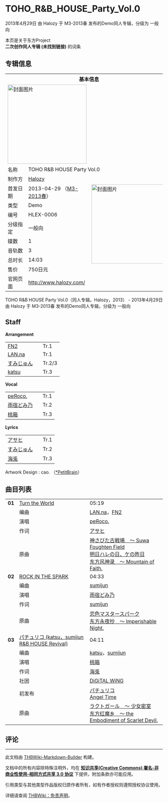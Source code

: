 # TOHO_R&B_HOUSE_Party_Vol.0

<!-- source html: G:\repos\THBWiki-Markdown-Builder\THBWikiMarkdown\Temp\main\6\6a\ns0%3ATOHO_R%26B_HOUSE_Party_Vol%2E0.html -->

2013年4月29日 由 Halozy 于 M3-2013春 发布的Demo同人专辑，分级为 一般向

本页是关于东方Project  
 **二次创作同人专辑 (未找到链接)** 的词条
## 专辑信息

<table><tbody><tr><th colspan="3">基本信息</th></tr><tr><td class="cover-artwork-mobile" colspan="2"><a href="./文件-TOHO_R&B_HOUSE_Party_Vol.0封面.jpg.md" class="image" title="封面图片"><img alt="封面图片" src="https://upload.thwiki.cc/thumb/3/3a/TOHO_R%26B_HOUSE_Party_Vol.0%E5%B0%81%E9%9D%A2.jpg/252px-TOHO_R%26B_HOUSE_Party_Vol.0%E5%B0%81%E9%9D%A2.jpg" decoding="async" loading="lazy" width="252" height="252" srcset="https://upload.thwiki.cc/thumb/3/3a/TOHO_R%26B_HOUSE_Party_Vol.0%E5%B0%81%E9%9D%A2.jpg/378px-TOHO_R%26B_HOUSE_Party_Vol.0%E5%B0%81%E9%9D%A2.jpg 1.5x, https://upload.thwiki.cc/thumb/3/3a/TOHO_R%26B_HOUSE_Party_Vol.0%E5%B0%81%E9%9D%A2.jpg/504px-TOHO_R%26B_HOUSE_Party_Vol.0%E5%B0%81%E9%9D%A2.jpg 2x" data-file-width="800" data-file-height="800"></a></td>
</tr><tr><td class="label">名称</td><td colspan="2"> TOHO R&#38;B HOUSE Party Vol.0 </td></tr><tr><td class="label">制作方</td><td><a href="./Halozy.md" title="Halozy">Halozy</a></td><td class="cover-artwork" rowspan="9" style="min-width:252px;"><a href="./文件-TOHO_R&B_HOUSE_Party_Vol.0封面.jpg.md" class="image" title="封面图片"><img alt="封面图片" src="https://upload.thwiki.cc/thumb/3/3a/TOHO_R%26B_HOUSE_Party_Vol.0%E5%B0%81%E9%9D%A2.jpg/252px-TOHO_R%26B_HOUSE_Party_Vol.0%E5%B0%81%E9%9D%A2.jpg" decoding="async" loading="lazy" width="252" height="252" srcset="https://upload.thwiki.cc/thumb/3/3a/TOHO_R%26B_HOUSE_Party_Vol.0%E5%B0%81%E9%9D%A2.jpg/378px-TOHO_R%26B_HOUSE_Party_Vol.0%E5%B0%81%E9%9D%A2.jpg 1.5x, https://upload.thwiki.cc/thumb/3/3a/TOHO_R%26B_HOUSE_Party_Vol.0%E5%B0%81%E9%9D%A2.jpg/504px-TOHO_R%26B_HOUSE_Party_Vol.0%E5%B0%81%E9%9D%A2.jpg 2x" data-file-width="800" data-file-height="800"></a></td>
</tr><tr><td class="label">首发日期</td><td>2013-04-29&#160;（<a href="/展会作品列表?e=M3%2331">M3-2013春</a>）</td></tr><tr><td class="label">类型</td><td>Demo</td></tr><tr><td class="label">编号</td><td>HLEX-0006</td></tr><tr><td class="label">分级指定</td><td>一般向</td></tr><tr><td class="label">碟数</td><td>1</td></tr><tr><td class="label">音轨数</td><td>3</td></tr><tr><td class="label">总时长</td><td>14:03</td></tr><tr><td class="label">售价</td><td>750日元</td></tr>
<tr><td class="label">官网页面</td><td colspan="2"><a rel="nofollow" class="external free" href="http://www.halozy.com/">http://www.halozy.com/</a></td></tr></tbody></table>

TOHO R&amp;B HOUSE Party Vol.0（同人专辑，Halozy，2013） - 2013年4月29日 由 Halozy 于 M3-2013春 发布的Demo同人专辑，分级为 一般向
## Staff
  
 **Arrangement**   

<table><tbody><tr><td><a href="./FN2.md" title="FN2">FN2</a></td><td></td><td>Tr.1</td></tr><tr><td><a href="./LAN.na.md" title="LAN.na">LAN.na</a></td><td></td><td>Tr.1</td></tr><tr><td><a href="./すみじゅん.md" title="すみじゅん">すみじゅん</a></td><td></td><td>Tr.2/3</td></tr><tr><td><a href="./katsu.md" title="katsu">katsu</a></td><td></td><td>Tr.3</td></tr></tbody></table>

  
 **Vocal**   

<table><tbody><tr><td><a href="./peЯoco..md" title="peЯoco.">peЯoco.</a></td><td></td><td>Tr.1</td></tr><tr><td><a href="./雨宿どみ乃.md" title="雨宿どみ乃">雨宿どみ乃</a></td><td></td><td>Tr.2</td></tr><tr><td><a href="./桃箱.md" title="桃箱">桃箱</a></td><td></td><td>Tr.3</td></tr></tbody></table>

  
 **Lyrics**   

<table><tbody><tr><td><a href="/index.php?title=%E3%82%A2%E3%82%B5%E3%83%92&amp;action=edit&amp;redlink=1" class="new" title="アサヒ（页面不存在）">アサヒ</a></td><td></td><td>Tr.1</td></tr><tr><td><a href="./すみじゅん.md" title="すみじゅん">すみじゅん</a></td><td></td><td>Tr.2</td></tr><tr><td><a href="./海兎.md" title="海兎">海兎</a></td><td></td><td>Tr.3</td></tr></tbody></table>


Artwork Design
: cao. （[*PetitBrain](http://www.petitbrain.com/)）

## 曲目列表

<table><tbody><tr><td id="1" class="infoRD"><b>01</b></td><td id="Turn_the_World" colspan="2" class="title"><span class="new" title="（歌词页面不存在）"><a href="/index.php?title=%E6%AD%8C%E8%AF%8D:Turn_the_World&amp;boilerplate=模板:页面模板/曲目歌词&amp;action=edit">Turn the World</a></span><span class="thcsearchlinks"><a rel="nofollow" class="external text" href="https://cd.thwiki.cc?arrange=LAN.na，FN2&amp;vocal=peЯoco.&amp;lyric=アサヒ，&amp;ogmusic=神さびた古戦場　～ Suwa Foughten Field，明日ハレの日、ケの昨日&amp;fromwiki=TOHO_R&B_HOUSE_Party_Vol.0"><span title="搜索相似同人曲"></span></a></span></td><td class="time">05:19</td></tr><tr><td class="left"></td><td class="label">编曲</td><td class="text" colspan="2"><a href="./LAN.na.md" title="LAN.na">LAN.na</a>，<a href="./FN2.md" title="FN2">FN2</a><span class="thcsearchlinks"><a rel="nofollow" class="external text" href="https://cd.thwiki.cc?arrange=，LAN.na，FN2，&amp;fromwiki=TOHO_R&B_HOUSE_Party_Vol.0"><span></span></a></span></td></tr><tr><td class="left"></td><td class="label">演唱</td><td class="text" colspan="2"><a href="./peЯoco..md" title="peЯoco.">peЯoco.</a><span class="thcsearchlinks"><a rel="nofollow" class="external text" href="https://cd.thwiki.cc?vocal=peЯoco.，&amp;fromwiki=TOHO_R&B_HOUSE_Party_Vol.0"><span></span></a></span></td></tr><tr><td class="left"></td><td class="label">作词</td><td class="text" colspan="2"><a href="/index.php?title=%E3%82%A2%E3%82%B5%E3%83%92&amp;action=edit&amp;redlink=1" class="new" title="アサヒ（页面不存在）">アサヒ</a><span class="thcsearchlinks"><a rel="nofollow" class="external text" href="https://cd.thwiki.cc?lyric=アサヒ，&amp;fromwiki=TOHO_R&B_HOUSE_Party_Vol.0"><span></span></a></span></td></tr><tr><td class="left"></td><td class="label">原曲</td><td class="text" colspan="2"><span class="thcsearchlinks"><a rel="nofollow" class="external text" href="https://cd.thwiki.cc?ogmusic=神さびた古戦場　～ Suwa Foughten Field，明日ハレの日、ケの昨日&amp;fromwiki=TOHO_R&B_HOUSE_Party_Vol.0"><span></span></a></span><div class="ogmusic"><a href="/%E7%A5%9E%E3%81%95%E3%81%B3%E3%81%9F%E5%8F%A4%E6%88%A6%E5%A0%B4_%EF%BD%9E_Suwa_Foughten_Field" class="mw-redirect" title="神さびた古戦場 ～ Suwa Foughten Field">神さびた古戦場　～ Suwa Foughten Field</a></div><div class="ogmusic"><a href="/%E6%98%8E%E6%97%A5%E3%83%8F%E3%83%AC%E3%81%AE%E6%97%A5%E3%80%81%E3%82%B1%E3%81%AE%E6%98%A8%E6%97%A5" class="mw-redirect" title="明日ハレの日、ケの昨日">明日ハレの日、ケの昨日</a></div><div class="source"><a href="/%E4%B8%9C%E6%96%B9%E9%A3%8E%E7%A5%9E%E5%BD%95_%EF%BD%9E_Mountain_of_Faith." class="mw-redirect" title="东方风神录 ～ Mountain of Faith.">东方风神录　～ Mountain of Faith.</a></div></td></tr>
<tr><td id="2" class="infoRD"><b>02</b></td><td id="ROCK_IN_THE_SPARK" colspan="2" class="title"><a href="./歌词-ROCK_IN_THE_SPARK.md" title="歌词:ROCK IN THE SPARK">ROCK IN THE SPARK</a><span class="thcsearchlinks"><a rel="nofollow" class="external text" href="https://cd.thwiki.cc?arrange=sumijun&amp;vocal=雨宿どみ乃&amp;lyric=sumijun，&amp;ogmusic=恋色マスタースパーク&amp;fromwiki=TOHO_R&B_HOUSE_Party_Vol.0"><span title="搜索相似同人曲"></span></a></span></td><td class="time">04:33</td></tr><tr><td class="left"></td><td class="label">编曲</td><td class="text" colspan="2"><a href="/sumijun" class="mw-redirect" title="sumijun">sumijun</a><span class="thcsearchlinks"><a rel="nofollow" class="external text" href="https://cd.thwiki.cc?arrange=，sumijun，&amp;fromwiki=TOHO_R&B_HOUSE_Party_Vol.0"><span></span></a></span></td></tr><tr><td class="left"></td><td class="label">演唱</td><td class="text" colspan="2"><a href="./雨宿どみ乃.md" title="雨宿どみ乃">雨宿どみ乃</a><span class="thcsearchlinks"><a rel="nofollow" class="external text" href="https://cd.thwiki.cc?vocal=雨宿どみ乃&amp;fromwiki=TOHO_R&B_HOUSE_Party_Vol.0"><span></span></a></span></td></tr><tr><td class="left"></td><td class="label">作词</td><td class="text" colspan="2"><a href="/sumijun" class="mw-redirect" title="sumijun">sumijun</a><span class="thcsearchlinks"><a rel="nofollow" class="external text" href="https://cd.thwiki.cc?lyric=sumijun，&amp;fromwiki=TOHO_R&B_HOUSE_Party_Vol.0"><span></span></a></span></td></tr><tr><td class="left"></td><td class="label">原曲</td><td class="text" colspan="2"><span class="thcsearchlinks"><a rel="nofollow" class="external text" href="https://cd.thwiki.cc?ogmusic=恋色マスタースパーク&amp;fromwiki=TOHO_R&B_HOUSE_Party_Vol.0"><span></span></a></span><div class="ogmusic"><a href="/%E6%81%8B%E8%89%B2%E3%83%9E%E3%82%B9%E3%82%BF%E3%83%BC%E3%82%B9%E3%83%91%E3%83%BC%E3%82%AF" class="mw-redirect" title="恋色マスタースパーク">恋色マスタースパーク</a></div><div class="source"><a href="/%E4%B8%9C%E6%96%B9%E6%B0%B8%E5%A4%9C%E6%8A%84_%EF%BD%9E_Imperishable_Night." class="mw-redirect" title="东方永夜抄 ～ Imperishable Night.">东方永夜抄　～ Imperishable Night.</a></div></td></tr>
<tr><td id="3" class="infoRD"><b>03</b></td><td id="パチュリコ_(katsu，sumijun_R&amp;B_HOUSE_Revival)" colspan="2" class="title"><a href="./歌词-パチュリコ.md" title="歌词:パチュリコ">パチュリコ (katsu，sumijun R&#38;B HOUSE Revival)</a><span class="thcsearchlinks"><a rel="nofollow" class="external text" href="https://cd.thwiki.cc?arrange=katsu，sumijun&amp;vocal=桃箱&amp;lyric=海兎&amp;ogmusic=ラクトガール　～ 少女密室&amp;fromwiki=TOHO_R&B_HOUSE_Party_Vol.0"><span title="搜索相似同人曲"></span></a></span></td><td class="time">04:11</td></tr><tr><td class="left"></td><td class="label">编曲</td><td class="text" colspan="2"><a href="./katsu.md" title="katsu">katsu</a>，<a href="/sumijun" class="mw-redirect" title="sumijun">sumijun</a><span class="thcsearchlinks"><a rel="nofollow" class="external text" href="https://cd.thwiki.cc?arrange=，katsu，sumijun，&amp;fromwiki=TOHO_R&B_HOUSE_Party_Vol.0"><span></span></a></span></td></tr><tr><td class="left"></td><td class="label">演唱</td><td class="text" colspan="2"><a href="./桃箱.md" title="桃箱">桃箱</a><span class="thcsearchlinks"><a rel="nofollow" class="external text" href="https://cd.thwiki.cc?vocal=桃箱&amp;fromwiki=TOHO_R&B_HOUSE_Party_Vol.0"><span></span></a></span></td></tr><tr><td class="left"></td><td class="label">作词</td><td class="text" colspan="2"><a href="./海兎.md" title="海兎">海兎</a><span class="thcsearchlinks"><a rel="nofollow" class="external text" href="https://cd.thwiki.cc?lyric=海兎&amp;fromwiki=TOHO_R&B_HOUSE_Party_Vol.0"><span></span></a></span></td></tr><tr><td class="left"></td><td class="label">社团</td><td class="text" colspan="2"><a href="./DiGiTAL_WiNG.md" title="DiGiTAL WiNG">DiGiTAL WiNG</a></td></tr><tr><td class="left"></td><td class="label">初发布</td><td class="text" colspan="2"><a href="/Angel_Time#9" title="Angel Time">パチュリコ</a><div class="source"><a href="./Angel_Time.md" title="Angel Time">Angel Time</a></div></td></tr><tr><td class="left"></td><td class="label">原曲</td><td class="text" colspan="2"><span class="thcsearchlinks"><a rel="nofollow" class="external text" href="https://cd.thwiki.cc?ogmusic=ラクトガール　～ 少女密室&amp;fromwiki=TOHO_R&B_HOUSE_Party_Vol.0"><span></span></a></span><div class="ogmusic"><a href="/%E3%83%A9%E3%82%AF%E3%83%88%E3%82%AC%E3%83%BC%E3%83%AB_%EF%BD%9E_%E5%B0%91%E5%A5%B3%E5%AF%86%E5%AE%A4" class="mw-redirect" title="ラクトガール ～ 少女密室">ラクトガール　～ 少女密室</a></div><div class="source"><a href="/%E4%B8%9C%E6%96%B9%E7%BA%A2%E9%AD%94%E4%B9%A1_%EF%BD%9E_the_Embodiment_of_Scarlet_Devil." class="mw-redirect" title="东方红魔乡 ～ the Embodiment of Scarlet Devil.">东方红魔乡　～ the Embodiment of Scarlet Devil.</a></div></td></tr></tbody></table>


## 评论




---

此文档由 [THBWiki-Markdown-Builder](https://github.com/Delsin-Yu/THBWiki-Markdown-Builder) 构建。

文档中的所有内容除特殊注明外，均在 [**知识共享(Creative Commons) 署名-非商业性使用-相同方式共享 3.0 协议**](https://creativecommons.org/licenses/by-sa/3.0/deed.zh-hans) 下提供，附加条款亦可能应用。

引用类型与其他类型作品版权归原作者所有，如有作者授权则遵照授权协议使用。

详细请查阅 [THBWiki：免责声明](https://thbwiki.cc/THBWiki:%E5%85%8D%E8%B4%A3%E5%A3%B0%E6%98%8E)。

